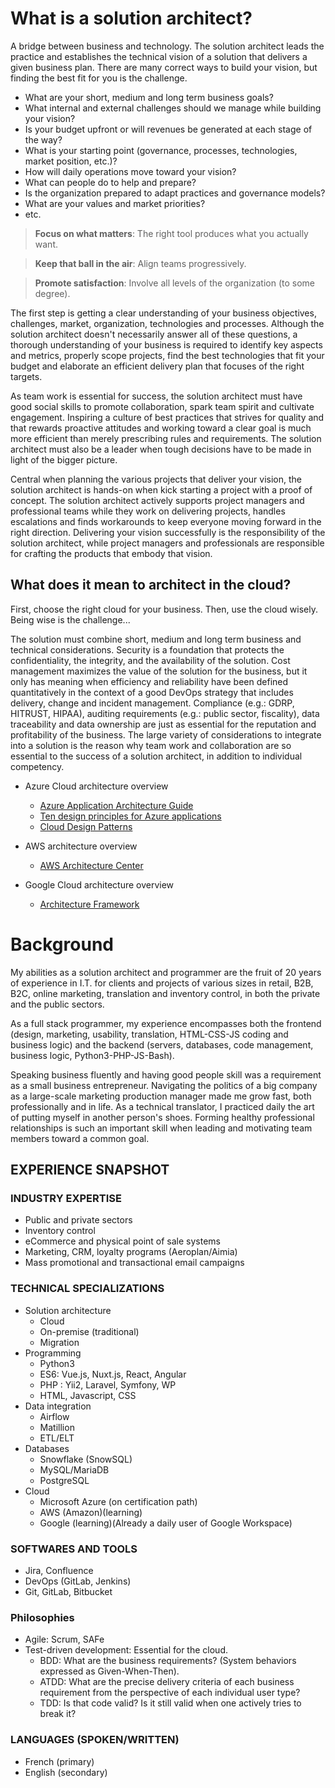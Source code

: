# What is a solution architect?

A bridge between business and technology. The solution architect leads the practice and establishes the technical vision of a solution that delivers a given business plan. There are many correct ways to build your vision, but finding the best fit for you is the challenge.

- What are your short, medium and long term business goals?
- What internal and external challenges should we manage while building your vision?
- Is your budget upfront or will revenues be generated at each stage of the way?
- What is your starting point (governance, processes, technologies, market position, etc.)?
- How will daily operations move toward your vision?
- What can people do to help and prepare?
- Is the organization prepared to adapt practices and governance models? 
- What are your values and market priorities?
- etc.

> **Focus on what matters**: The right tool produces what you actually want.

> **Keep that ball in the air**: Align teams progressively.

> **Promote satisfaction**: Involve all levels of the organization (to some degree).

The first step is getting a clear understanding of your business objectives, challenges, market, organization, technologies and processes. Although the solution architect doesn't necessarily answer all of these questions, a thorough understanding of your business is required to identify key aspects and metrics, properly scope projects, find the best technologies that fit your budget and elaborate an efficient delivery plan that focuses of the right targets.

As team work is essential for success, the solution architect must have good social skills to promote collaboration, spark team spirit and cultivate engagement. Inspiring a culture of best practices that strives for quality and that rewards proactive attitudes and working toward a clear goal is much more efficient than merely prescribing rules and requirements. The solution architect must also be a leader when tough decisions have to be made in light of the bigger picture.

Central when planning the various projects that deliver your vision, the solution architect is hands-on when kick starting a project with a proof of concept. The solution architect actively supports project managers and professional teams while they work on delivering projects, handles escalations and finds workarounds to keep everyone moving forward in the right direction. Delivering your vision successfully is the responsibility of the solution architect, while project managers and professionals are responsible for crafting the products that embody that vision.

## What does it mean to architect in the cloud?

First, choose the right cloud for your business. Then, use the cloud wisely. Being wise is the challenge...

The solution must combine short, medium and long term business and technical considerations. Security is a foundation that protects the confidentiality, the integrity, and the availability of the solution. Cost management maximizes the value of the solution for the business, but it only has meaning when efficiency and reliability have been defined quantitatively in the context of a good DevOps strategy that includes delivery, change and incident management. Compliance (e.g.: GDRP, HITRUST, HIPAA), auditing requirements (e.g.: public sector, fiscality), data traceability and data ownership are just as essential for the reputation and profitability of the business. The large variety of considerations to integrate into a solution is the reason why team work and collaboration are so essential to the success of a solution architect, in addition to individual competency.

- Azure Cloud architecture overview
  - [Azure Application Architecture Guide](https://docs.microsoft.com/en-us/azure/architecture/guide/)
  - [Ten design principles for Azure applications](https://docs.microsoft.com/en-us/azure/architecture/guide/design-principles/)
  - [Cloud Design Patterns](https://docs.microsoft.com/en-us/azure/architecture/patterns/)
  
- AWS architecture overview
  - [AWS Architecture Center](https://aws.amazon.com/architecture/)
  
- Google Cloud architecture overview
  - [Architecture Framework](https://cloud.google.com/architecture/framework)

# Background

My abilities as a solution architect and programmer are the fruit of 20 years of experience in I.T. for clients and projects of various sizes in retail, B2B, B2C, online marketing, translation and inventory control, in both the private and the public sectors. 

As a full stack programmer, my experience encompasses both the frontend (design, marketing, usability, translation, HTML-CSS-JS coding and business logic) and the backend (servers, databases, code management, business logic, Python3-PHP-JS-Bash).

Speaking business fluently and having good people skill was a requirement as a small business entrepreneur. Navigating the politics of a big company as a large-scale marketing production manager made me grow fast, both professionally and in life. As a technical translator, I practiced daily the art of putting myself in another person's shoes. Forming healthy professional relationships is such an important skill when leading and motivating team members toward a common goal.

## EXPERIENCE SNAPSHOT

### INDUSTRY EXPERTISE
- Public and private sectors
- Inventory control
- eCommerce and physical point
of sale systems
- Marketing, CRM, loyalty
programs (Aeroplan/Aimia)
- Mass promotional and
transactional email campaigns

### TECHNICAL SPECIALIZATIONS
- Solution architecture
  - Cloud
  - On-premise (traditional)
  - Migration
- Programming
  - Python3
  - ES6: Vue.js, Nuxt.js, React, Angular
  - PHP : Yii2, Laravel, Symfony, WP
  - HTML, Javascript, CSS
- Data integration
  - Airflow
  - Matillion
  - ETL/ELT
- Databases
  - Snowflake (SnowSQL)
  - MySQL/MariaDB
  - PostgreSQL
- Cloud
  - Microsoft Azure (on certification path)
  - AWS (Amazon)(learning)
  - Google (learning)(Already a daily user of Google Workspace)

### SOFTWARES AND TOOLS
- Jira, Confluence
- DevOps (GitLab, Jenkins)
- Git, GitLab, Bitbucket

### Philosophies
- Agile: Scrum, SAFe
- Test-driven development: Essential for the cloud.
  - BDD: What are the business requirements? (System behaviors expressed as Given-When-Then).
  - ATDD: What are the precise delivery criteria of each business requirement from the perspective of each individual user type?
  - TDD: Is that code valid? Is it still valid when one actively tries to break it?

### LANGUAGES (SPOKEN/WRITTEN)
- French (primary)
- English (secondary)
